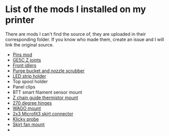 # List of the mods I installed on my printer
There are mods I can't find the source of, they are uploaded in their corresponding folder. If you know who made them, create an issue and I will link the original source.
- [Pins mod](https://github.com/VoronDesign/VoronUsers/tree/master/printer_mods/hartk1213/Voron2.4_Trident_Pins_Mod)
- [GE5C Z joints](https://github.com/VoronDesign/VoronUsers/tree/master/printer_mods/hartk1213/Voron2.4_GE5C)
- [Front idlers](https://github.com/Ramalama2/Voron-2-Mods/tree/main/Front_Idlers)
- [Purge bucket and nozzle scrubber](https://github.com/VoronDesign/VoronUsers/tree/master/printer_mods/edwardyeeks/Decontaminator_Purge_Bucket_&_Nozzle_Scrubber)
- [LED strip holder](https://www.thingiverse.com/thing:4933314)
- Top spool holder
- Panel clips
- BTT smart filament sensor mount
- [Z chain guide thermistor mount](https://github.com/VoronDesign/VoronUsers/tree/master/printer_mods/jeoje/Z_Chain_Guide_Thermistor_Mount)
- [270 degree hinges](https://github.com/VoronDesign/VoronUsers/tree/master/printer_mods/AlexanderT-Moss/270-Clamping-Hinges)
- [WAGO mount](https://github.com/VoronDesign/VoronUsers/tree/master/printer_mods/Boingomw/Wago_mount)
- [2x3 Microfit3 skirt connector](https://github.com/VoronDesign/VoronUsers/tree/master/printer_mods/samwiseg0/microfit_2x3_skirt_connector_adxl)
- [Klicky probe](https://github.com/VoronDesign/VoronUsers/tree/master/printer_mods/JosAr/Klicky-Probe)
- [Skirt fan mount](https://www.teamfdm.com/files/file/357-skirt-fan-mount/)
- 
